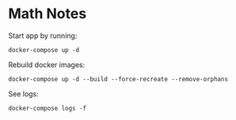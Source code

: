 # Math Notes

Start app by running:
```
docker-compose up -d
```

Rebuild docker images:
```
docker-compose up -d --build --force-recreate --remove-orphans
```

See logs:
```
docker-compose logs -f
```
